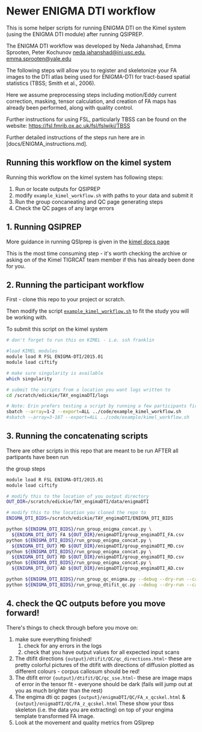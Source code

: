 # Newer ENIGMA DTI workflow

This is some helper scripts for running ENIGMA DTI on the Kimel system (using the ENIGMA DTI module) after running QSIPREP.

The ENIGMA DTI workflow was developed by Neda Jahanshad, Emma Sprooten, Peter Kochunov
neda.jahanshad@ini.usc.edu, emma.sprooten@yale.edu

The following steps will allow you to register and skeletonize your FA images to the DTI atlas being used for ENIGMA-DTI for tract-based spatial statistics (TBSS; Smith et al., 2006).

Here we assume preprocessing steps including motion/Eddy current correction, masking, tensor calculation, and creation of FA maps has already been performed, along with quality control.

Further instructions for using FSL, particularly TBSS can be found on the website: https://fsl.fmrib.ox.ac.uk/fsl/fslwiki/TBSS

Further detailed instructions of the steps run here are in [docs/ENIGMA_instructions.md].

## Running this workflow on the kimel system

Running this workflow on the kimel system has following steps:

1. Run or locate outputs for QSIPREP
2. modify `example_kimel_workflow.sh` with paths to your data and submit it
3. Run the group concaneating and QC page generating steps
4. Check the QC pages of any large errors

## 1. Running QSIPREP

More guidance in running QSIprep is given in the [kimel docs page](http://imaging-genetics.camh.ca/documentation/#/methods/QSIprep_based_DWI_processing)

This is the most time consuming step - it's worth checking the archive or asking on of the Kimel TIGRCAT team member if this has already been done for you. 

## 2. Running the participant workflow

First - clone this repo to your project or scratch.

Then modify the script [`example_kimel_workflow.sh`](example_kimel_workflow.sh) to fit the study you will be working with.

To submit this script on the kimel system

```sh
# don't forget to run this on KIMEL - i.e. ssh franklin 

#load KIMEL modules
module load R FSL ENIGMA-DTI/2015.01
module load ciftify

# make sure singularity is available
which singularity

# submit the scripts from a location you want logs written to
cd /scratch/edickie/TAY_engimaDTI/logs

# Note: Erin prefers testing a script by running a few participants first (like the two commands seen below)
sbatch --array=1-2 --export=ALL ../code/example_kimel_workflow.sh 
#sbatch --array=3-187 --export=ALL ../code/example/kimel_workflow.sh 
```

## 3. Running the concatenating scripts

There are other scripts in this repo that are meant to be run AFTER all partipants have been run

the group steps

```sh
module load R FSL ENIGMA-DTI/2015.01
module load ciftify

# modify this to the location of you output directory
OUT_DIR=/scratch/edickie/TAY_engimaDTI/data/enigmaDTI

# modify this to the location you cloned the repo to
ENIGMA_DTI_BIDS=/scratch/edickie/TAY_engimaDTI/ENIGMA_DTI_BIDS

python ${ENIGMA_DTI_BIDS}/run_group_enigma_concat.py \
  ${ENIGMA_DTI_OUT} FA ${OUT_DIR}/enigmaDTI/group_engimaDTI_FA.csv
python ${ENIGMA_DTI_BIDS}/run_group_enigma_concat.py \
  ${ENIGMA_DTI_OUT} MD ${OUT_DIR}/enigmaDTI/group_engimaDTI_MD.csv
python ${ENIGMA_DTI_BIDS}/run_group_enigma_concat.py \
  ${ENIGMA_DTI_OUT} RD ${OUT_DIR}/enigmaDTI/group_engimaDTI_RD.csv
python ${ENIGMA_DTI_BIDS}/run_group_enigma_concat.py \
  ${ENIGMA_DTI_OUT} AD ${OUT_DIR}/enigmaDTI/group_engimaDTI_AD.csv

python ${ENIGMA_DTI_BIDS}/run_group_qc_enigma.py --debug --dry-run --calc-all ${OUT_DIR}/enigmaDTI
python ${ENIGMA_DTI_BIDS}/run_group_dtifit_qc.py --debug --dry-run --calc-all ${OUT_DIR}/enigmaDTI
```

## 4. check the QC outputs before you move forward!

There's things to check through before you move on:

1. make sure everything finished!
   1. check for any errors in the logs
   2. check that you have output values for all expected input scans
2. The dtifit directions `{output}/dtifit/QC/qc_directions.html`- these are pretty colorful pictures of the dtifit with directions of diffusion plotted as different colours - corpus callosum should be red!
3. The dtifit error `{output}/dtifit/QC/qc_sse.html`- these are image maps of error in the tensor fit - everyone should be dark (fails will jump out at you as much brighter than the rest)
4. The engima dti qc pages `{output}/enigmaDTI/QC/FA_x_qcskel.html` & `{output}/enigmaDTI/QC/FA_z_qcskel.html` These show your tbss skeleton (i.e. the data you are extracting) on top of your engima template transformed FA image.
5. Look at the movement and quality metrics from QSIprep